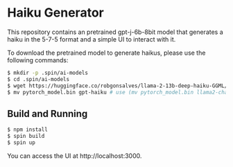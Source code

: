# Haiku Generator

This repository contains an pretrained gpt-j-6b-8bit model that generates a haiku in the 5-7-5 format and a simple UI to interact with it.

To download the pretrained model to generate haikus, please use the following commands:

```bash
$ mkdir -p .spin/ai-models
$ cd .spin/ai-models
$ wget https://huggingface.co/robgonsalves/llama-2-13b-deep-haiku-GGML/blob/main/llama-2-13b-deep-haiku.ggml.fp16.bin
$ mv pytorch_model.bin gpt-haiku # use (mv pytorch_model.bin llama2-chat) instead for now.
```

## Build and Running 

```bash
$ npm install 
$ spin build
$ spin up
```

You can access the UI at http://localhost:3000. 
